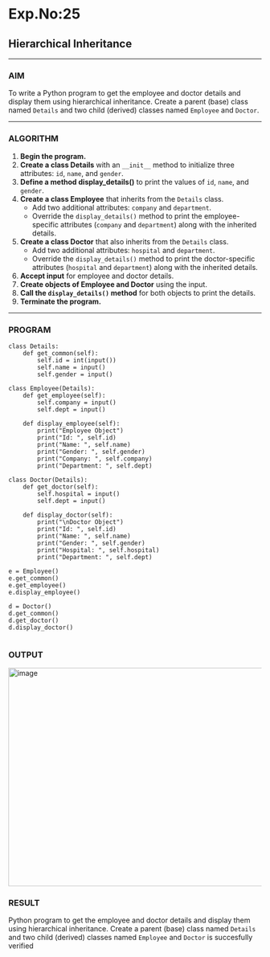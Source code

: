 # Exp.No:25  
## Hierarchical Inheritance

---

### AIM  
To write a Python program to get the employee and doctor details and display them using hierarchical inheritance. Create a parent (base) class named `Details` and two child (derived) classes named `Employee` and `Doctor`.

---

### ALGORITHM

1. **Begin the program.**
2. **Create a class Details** with an `__init__` method to initialize three attributes: `id`, `name`, and `gender`.
3. **Define a method display_details()** to print the values of `id`, `name`, and `gender`.
4. **Create a class Employee** that inherits from the `Details` class. 
   - Add two additional attributes: `company` and `department`.
   - Override the `display_details()` method to print the employee-specific attributes (`company` and `department`) along with the inherited details.
5. **Create a class Doctor** that also inherits from the `Details` class. 
   - Add two additional attributes: `hospital` and `department`.
   - Override the `display_details()` method to print the doctor-specific attributes (`hospital` and `department`) along with the inherited details.
6. **Accept input** for employee and doctor details.
7. **Create objects of Employee and Doctor** using the input.
8. **Call the `display_details()` method** for both objects to print the details.
9. **Terminate the program.**

---

### PROGRAM
```
class Details:
    def get_common(self):
        self.id = int(input())
        self.name = input()
        self.gender = input()

class Employee(Details):
    def get_employee(self):
        self.company = input()
        self.dept = input()

    def display_employee(self):
        print("Employee Object")
        print("Id: ", self.id)
        print("Name: ", self.name)
        print("Gender: ", self.gender)
        print("Company: ", self.company)
        print("Department: ", self.dept)

class Doctor(Details):
    def get_doctor(self):
        self.hospital = input()
        self.dept = input()

    def display_doctor(self):
        print("\nDoctor Object")
        print("Id: ", self.id)
        print("Name: ", self.name)
        print("Gender: ", self.gender)
        print("Hospital: ", self.hospital)
        print("Department: ", self.dept)

e = Employee()
e.get_common()
e.get_employee()
e.display_employee()

d = Doctor()
d.get_common()
d.get_doctor()
d.display_doctor()


```

### OUTPUT  

<img width="562" height="435" alt="image" src="https://github.com/user-attachments/assets/187b4c58-6d58-4ff4-a45a-679557b17b16" />



### RESULT

Python program to get the employee and doctor details and display them using hierarchical inheritance. Create a parent (base) class named `Details` and two child (derived) classes named `Employee` and `Doctor` is succesfully verified

